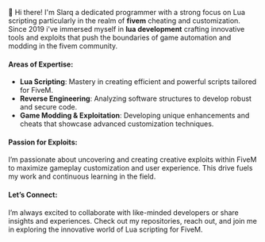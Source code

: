 👋 Hi there! I'm Slarq a dedicated programmer with a strong focus on Lua scripting particularly in the realm of **fivem** cheating and customization. Since 2019 i've immersed myself in **lua development** crafting innovative tools and exploits that push the boundaries of game automation and modding in the fivem community.

#### Areas of Expertise:
- **Lua Scripting**: Mastery in creating efficient and powerful scripts tailored for FiveM.
- **Reverse Engineering**: Analyzing software structures to develop robust and secure code.
- **Game Modding & Exploitation**: Developing unique enhancements and cheats that showcase advanced customization techniques.

#### Passion for Exploits:
I’m passionate about uncovering and creating creative exploits within FiveM to maximize gameplay customization and user experience. This drive fuels my work and continuous learning in the field.

#### Let’s Connect:
I’m always excited to collaborate with like-minded developers or share insights and experiences. Check out my repositories, reach out, and join me in exploring the innovative world of Lua scripting for FiveM.
